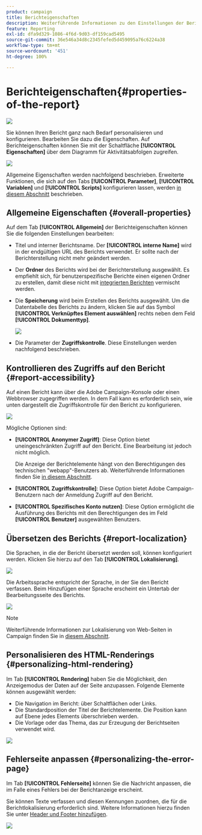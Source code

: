 ```yaml
---
product: campaign
title: Berichteigenschaften
description: Weiterführende Informationen zu den Einstellungen der Berichteigenschaften
feature: Reporting
exl-id: dfa9d329-1086-4f6d-9d03-df159cad5495
source-git-commit: 36e546a34d8c2345fefed5d459095a76c6224a38
workflow-type: tm+mt
source-wordcount: '451'
ht-degree: 100%

---
```


# Berichteigenschaften{#properties-of-the-report}

![](../../assets/common.svg)

Sie können Ihren Bericht ganz nach Bedarf personalisieren und konfigurieren. Bearbeiten Sie dazu die Eigenschaften. Auf Berichteigenschaften können Sie mit der Schaltfläche **[!UICONTROL Eigenschaften]** über dem Diagramm für Aktivitätsabfolgen zugreifen.

![](assets/s_ncs_advuser_report_properties_01.png)

Allgemeine Eigenschaften werden nachfolgend beschrieben. Erweiterte Funktionen, die sich auf den Tabs **[!UICONTROL Parameter]**, **[!UICONTROL Variablen]** und **[!UICONTROL Scripts]** konfigurieren lassen, werden [in diesem Abschnitt](../../reporting/using/advanced-functionalities.md) beschrieben.

## Allgemeine Eigenschaften {#overall-properties}

Auf dem Tab **[!UICONTROL Allgemein]** der Berichteigenschaften können Sie die folgenden Einstellungen bearbeiten:

* Titel und interner Berichtsname. Der **[!UICONTROL interne Name]** wird in der endgültigen URL des Berichts verwendet. Er sollte nach der Berichterstellung nicht mehr geändert werden.

* Der **Ordner** des Berichts wird bei der Berichterstellung ausgewählt. Es empfiehlt sich, für benutzerspezifische Berichte einen eigenen Ordner zu erstellen, damit diese nicht mit [integrierten Berichten](../../reporting/using/about-campaign-built-in-reports.md) vermischt werden.

* Die **Speicherung** wird beim Erstellen des Berichts ausgewählt. Um die Datentabelle des Berichts zu ändern, klicken Sie auf das Symbol **[!UICONTROL Verknüpftes Element auswählen]** rechts neben dem Feld **[!UICONTROL Dokumenttyp]**.

   ![](assets/s_ncs_advuser_report_properties_02.png)

* Die Parameter der **Zugriffskontrolle**. Diese Einstellungen werden nachfolgend beschrieben.

## Kontrollieren des Zugriffs auf den Bericht {#report-accessibility}

Auf einen Bericht kann über die Adobe Campaign-Konsole oder einen Webbrowser zugegriffen werden. In dem Fall kann es erforderlich sein, wie unten dargestellt die Zugriffskontrolle für den Bericht zu konfigurieren.

![](assets/s_ncs_advuser_report_properties_02b.png)

Mögliche Optionen sind:

* **[!UICONTROL Anonymer Zugriff]**: Diese Option bietet uneingeschränkten Zugriff auf den Bericht. Eine Bearbeitung ist jedoch nicht möglich.

   Die Anzeige der Berichtelemente hängt von den Berechtigungen des technischen &quot;webapp&quot;-Benutzers ab. Weiterführende Informationen finden Sie [in diesem Abschnitt](../../platform/using/access-management-operators.md).

* **[!UICONTROL Zugriffskontrolle]**: Diese Option bietet Adobe Campaign-Benutzern nach der Anmeldung Zugriff auf den Bericht.
* **[!UICONTROL Spezifisches Konto nutzen]**: Diese Option ermöglicht die Ausführung des Berichts mit den Berechtigungen des im Feld **[!UICONTROL Benutzer]** ausgewählten Benutzers.

## Übersetzen des Berichts {#report-localization}

Die Sprachen, in die der Bericht übersetzt werden soll, können konfiguriert werden. Klicken Sie hierzu auf den Tab **[!UICONTROL Lokalisierung]**.

![](assets/s_ncs_advuser_report_properties_06.png)

Die Arbeitssprache entspricht der Sprache, in der Sie den Bericht verfassen. Beim Hinzufügen einer Sprache erscheint ein Untertab der Bearbeitungsseite des Berichts.

![](assets/s_ncs_advuser_report_properties_05a.png)

>[!NOTE]
>
>Weiterführende Informationen zur Lokalisierung von Web-Seiten in Campaign finden Sie in [diesem Abschnitt](../../web/using/translating-a-web-form.md).

## Personalisieren des HTML-Renderings {#personalizing-html-rendering}

Im Tab **[!UICONTROL Rendering]** haben Sie die Möglichkeit, den Anzeigemodus der Daten auf der Seite anzupassen. Folgende Elemente können ausgewählt werden:

* Die Navigation im Bericht: über Schaltflächen oder Links.
* Die Standardposition der Titel der Berichtelemente. Die Position kann auf Ebene jedes Elements überschrieben werden.
* Die Vorlage oder das Thema, das zur Erzeugung der Berichtseiten verwendet wird.

![](assets/s_ncs_advuser_report_properties_08.png)

## Fehlerseite anpassen {#personalizing-the-error-page}

Im Tab **[!UICONTROL Fehlerseite]** können Sie die Nachricht anpassen, die im Falle eines Fehlers bei der Berichtanzeige erscheint.

Sie können Texte verfassen und diesen Kennungen zuordnen, die für die Berichtlokalisierung erforderlich sind. Weitere Informationen hierzu finden Sie unter [Header und Footer hinzufügen](../../reporting/using/element-layout.md#adding-a-header-and-a-footer).

![](assets/s_ncs_advuser_report_properties_11.png)
